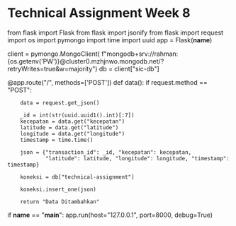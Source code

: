 # Technical Assignment Week 8

from flask import Flask
from flask import jsonify
from flask import request
import os
import pymongo
import time
import uuid
app = Flask(__name__)

client = pymongo.MongoClient(
    f"mongodb+srv://rahman:{os.getenv('PW')}@cluster0.mzhjnwo.mongodb.net/?retryWrites=true&w=majority")
db = client["sic-db"]


@app.route("/", methods=['POST'])
def data():
    if request.method == "POST":

        data = request.get_json()

        _id = int(str(uuid.uuid1().int)[:7])
        kecepatan = data.get("kecepatan")
        latitude = data.get("latitude")
        longitude = data.get("longitude")
        timestamp = time.time()

        json = {"transaction_id": _id, "kecepatan": kecepatan,
                "latitude": latitude, "longitude": longitude, "timestamp": timestamp}

        koneksi = db["technical-assignment"]

        koneksi.insert_one(json)

        return "Data Ditambahkan"


if __name__ == "__main__":
    app.run(host="127.0.0.1", port=8000, debug=True)



